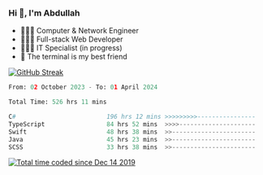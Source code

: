 <h3>Hi 👋, I'm Abdullah</h3>

- 👷🏼‍♂️ Computer & Network Engineer
- 👨🏻‍💻 Full-stack Web Developer
- 👨🏻‍💻 IT Specialist (in progress)
- 🖤 The terminal is my best friend

[![GitHub Streak](https://streak-stats.demolab.com?user=al3bad&theme=transparent&date_format=j%20M%5B%20Y%5D)](https://git.io/streak-stats)

<!--START_SECTION:waka-->

```python
From: 02 October 2023 - To: 01 April 2024

Total Time: 526 hrs 11 mins

C#                         196 hrs 12 mins >>>>>>>>>----------------   36.91 %
TypeScript                 84 hrs 52 mins  >>>>---------------------   15.97 %
Swift                      48 hrs 38 mins  >>-----------------------   09.15 %
Java                       45 hrs 23 mins  >>-----------------------   08.54 %
SCSS                       33 hrs 38 mins  >>-----------------------   06.33 %
```

<!--END_SECTION:waka-->

<p>
  <a href="https://wakatime.com/@ce2a2aac-0d6b-4d65-b864-8a4bcaf12967"><img src="https://wakatime.com/badge/user/ce2a2aac-0d6b-4d65-b864-8a4bcaf12967.svg" alt="Total time coded since Dec 14 2019" /></a>
</p>
